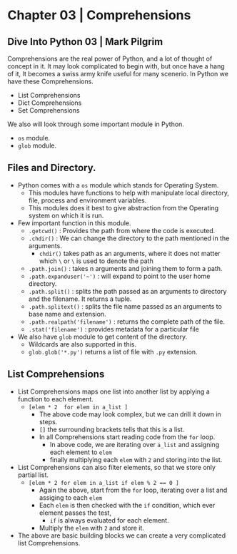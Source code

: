 # Chapter 03 | Comprehensions #
## Dive Into Python 03 | Mark Pilgrim ##

Comprehensions are the real power of Python, and a lot of thought of concept in it. It may look complicated to begin with, but once have a hang of it, It becomes a swiss army knife useful for many scenerio.
In Python we have these Comprehensions.
* List Comprehensions
* Dict Comprehensions
* Set Comprehensions

We also will look through some important module in Python.
* `os` module.
* `glob` module.

## Files and Directory. ##
* Python comes with a `os` module which stands for Operating System.
    * This modules have functions to help with manipulate local directory, file, process and environment variables.
    * This modules does it best to give abstraction from the Operating system on which it is run.
* Few important function in this module.
    * `.getcwd()` : Provides the path from where the code is executed.
    * `.chdir()` : We can change the directory to the path mentioned in the arguments.
        * `chdir()` takes path as an arguments, where it does not matter which `\` or `\` is used to denote the path
    * `.path.join()` : takes n arguments and joining them to form a path.
    * `.path.expanduser('~')` : will expand to point to the user home directory.
    * `.path.split()` : splits the path passed as an arguments to directory and the filename. It returns a tuple.
    * `.path.splitext()` : splits the file name passed as an arguments to base name and extension.
    * `.path.realpath('filename')` : returns the complete path of the file.
    * `.stat('filename')` : provides metadata for a particular file
* We also have `glob` module to get content of the directory.
    * Wildcards are also supported in this.
    * `glob.glob('*.py')` returns a list of file with `.py` extension.

## List Comprehensions  ##
* List Comprehensions maps one list into another list by applying a function to each element.
    * `[elem * 2  for elem in a_list ]`
        * The above code may look complex, but we can drill it down in steps.
        * `[]` the surrounding brackets tells that this is a list.
        * In all Comprehensions start reading code from the `for` loop.
            * In above code, we are iterating over `a_list` and assigning each element to `elem`
            * finally multiplying each `elem` with `2` and storing into the list.
* List Comprehensions can also filter elements, so that we store only partial list.
    * `[elem * 2 for elem in a_list if elem % 2 == 0 ]`
        * Again the above, start from the `for` loop, iterating over a list and assiging to each `elem`
        * Each `elem` is then checked with the `if` condition, which ever element passes the test,
            * `if` is always evaluated for each element.
        * Multiply the `elem` with `2` and store it.
* The above are basic building blocks we can create a very complicated list Comprehensions.
